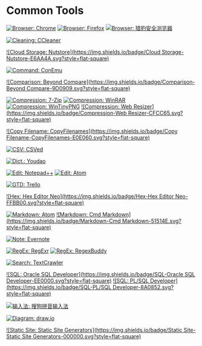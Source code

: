 # Common Tools

[![Browser: Chrome](https://img.shields.io/badge/Browser-Chrome-FFCD41.svg?style=flat-square)](https://www.google.com/chrome/)
[![Browser: Firefox](https://img.shields.io/badge/Browser-Firefox-BF4027.svg?style=flat-square)](http://firefox.com/)
[![Browser: 猎豹安全浏览器](https://img.shields.io/badge/Browser-猎豹安全浏览器-FF6900.svg?style=flat-square)](http://www.liebao.cn/)

[![Cleaning: CCleaner](https://img.shields.io/badge/Cleaning-CCleaner-E23D2E.svg?style=flat-square)](https://www.piriform.com/ccleaner/)

[![Cloud Storage: Nutstore](https://img.shields.io/badge/Cloud Storage-Nutstore-E6AA4A.svg?style=flat-square)](https://www.jianguoyun.com/)

[![Command: ConEmu](https://img.shields.io/badge/Command-ConEmu-002B36.svg?style=flat-square)](https://conemu.github.io/)

[![Comparison: Beyond Compare](https://img.shields.io/badge/Comparison-Beyond Compare-9D0909.svg?style=flat-square)](http://www.scootersoftware.com/)

[![Compression: 7-Zip](https://img.shields.io/badge/Compression-7--Zip-000000.svg?style=flat-square)](http://www.7-zip.org/)
[![Compression: WinRAR](https://img.shields.io/badge/Compression-WinRAR-FF00FF.svg?style=flat-square)](http://www.rarlab.com/)
[![Compression: WinTinyPNG](https://img.shields.io/badge/Compression-WinTinyPNG-3F444F.svg?style=flat-square)](https://tinypng.com/)
[![Compression: Web Resizer](https://img.shields.io/badge/Compression-Web Resizer-CFCC65.svg?style=flat-square)](http://webresizer.com/)

[![Copy Filename: CopyFilenames](https://img.shields.io/badge/Copy Filename-CopyFilenames-E0E060.svg?style=flat-square)](http://www.extrabit.com/copyfilenames/)

[![CSV: CSVed](https://img.shields.io/badge/CSV-CSVed-2666C3.svg?style=flat-square)](http://csved.sjfrancke.nl/)

[![Dict.: Youdao](https://img.shields.io/badge/Dict.-Youdao-4493F2.svg?style=flat-square)](http://youdao.com/)

[![Edit: Notepad++](https://img.shields.io/badge/Edit-Notepad++-C4730E.svg?style=flat-square)](https://notepad-plus-plus.org/)
[![Edit: Atom](https://img.shields.io/badge/Edit-Atom-99D3C3.svg?style=flat-square)](https://atom.io/)

[![GTD: Trello](https://img.shields.io/badge/GTD-Trello-0082CE.svg?style=flat-square)](https://trello.com/)

[![Hex: Hex Editor Neo](https://img.shields.io/badge/Hex-Hex Editor Neo-FFBB00.svg?style=flat-square)](https://www.hhdsoftware.com/Downloads/free-hex-editor/)

[![Markdown: Atom](https://img.shields.io/badge/Markdown-Atom-99D3C3.svg?style=flat-square)](https://atom.io/)
[![Markdown: Cmd Markdown](https://img.shields.io/badge/Markdown-Cmd Markdown-51514E.svg?style=flat-square)](https://zybuluo.com/mdeditor)

[![Note: Evernote](https://img.shields.io/badge/Note-Evernote-2DBE60.svg?style=flat-square)](https://evernote.com/)

[![RegEx: RegExr](https://img.shields.io/badge/RegEx-RegExr-66CCFF.svg?style=flat-square)](http://regexr.com/)
[![RegEx: RegexBuddy](https://img.shields.io/badge/RegEx-RegexBuddy-68AE3E.svg?style=flat-square)](https://www.regexbuddy.com/)

[![Search: TextCrawler](https://img.shields.io/badge/Search-TextCrawler-996161.svg?style=flat-square)](https://www.digitalvolcano.co.uk/textcrawler.html)

[![SQL: Oracle SQL Developer](https://img.shields.io/badge/SQL-Oracle SQL Developer-EE0000.svg?style=flat-square)](http://www.oracle.com/technetwork/developer-tools/sql-developer/overview/index.html)
[![SQL: PL/SQL Developer](https://img.shields.io/badge/SQL-PL/SQL Developer-8A0852.svg?style=flat-square)](https://www.allroundautomations.com/)

[![输入法: 搜狗拼音输入法](https://img.shields.io/badge/输入法-搜狗拼音输入法-F35418.svg?style=flat-square)](http://pinyin.sogou.com/)

[![Diagram: draw.io](https://img.shields.io/badge/Diagram-draw.io-F18808.svg?style=flat-square)](https://www.draw.io/)

[![Static Site: Static Site Generators](https://img.shields.io/badge/Static Site-Static Site Generators-000000.svg?style=flat-square)](https://staticsitegenerators.net/)
